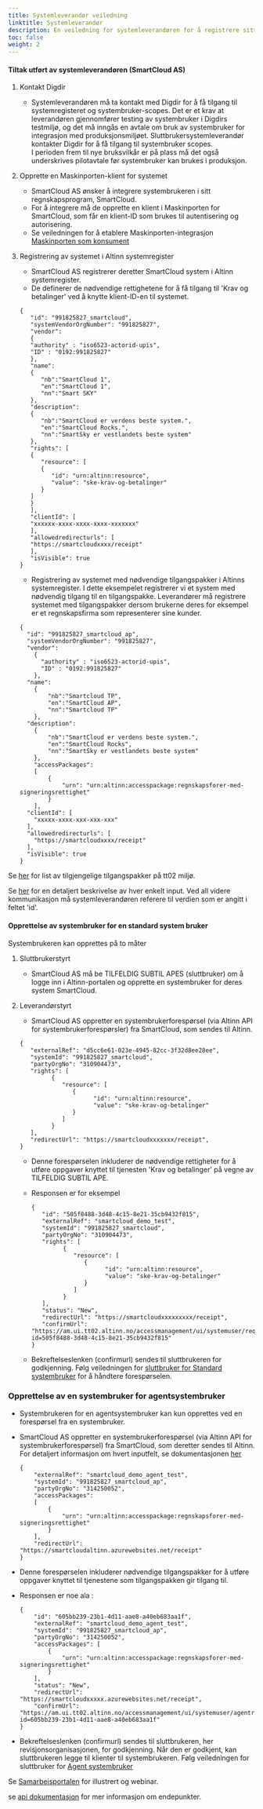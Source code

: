 ```yaml
---
title: Systemleverandør veiledning
linktitle: Systemleverandør
description: En veiledning for systemleverandøren for å registrere sitt system med Altinn og etablere integrasjonen.
toc: false
weight: 2
---
```


#### Tiltak utført av systemleverandøren (SmartCloud AS)
   1. Kontakt Digdir
      - Systemleverandøren må ta kontakt med Digdir for å få tilgang til systemregisteret og systembruker-scopes. Det er et krav at leverandøren gjennomfører testing av systembruker i Digdirs testmiljø, og det må inngås en avtale om bruk av systembruker for integrasjon med produksjonsmiljøet. Sluttbrukersystemleverandør kontakter Digdir for å få tilgang til systembruker scopes.  
        I perioden frem til nye bruksvilkår er på plass må det også underskrives pilotavtale før systembruker kan brukes i produksjon.
   2. Opprette en Maskinporten-klient for systemet
      - SmartCloud AS ønsker å integrere systembrukeren i sitt regnskapsprogram, SmartCloud.
      - For å integrere må de opprette en klient i Maskinporten for SmartCloud, som får en klient-ID som brukes til autentisering og autorisering.
      - Se veiledningen for å etablere Maskinporten-integrasjon [Maskinporten som konsument](https://samarbeid.digdir.no/maskinporten/konsument/119)
   3. Registrering av systemet i Altinn systemregister
      - SmartCloud AS registrerer deretter SmartCloud system i Altinn systemregister.
      - De definerer de nødvendige rettighetene for å få tilgang til 'Krav og betalinger' ved å knytte klient-ID-en til systemet.

      ```
      {
         "id": "991825827_smartcloud",
         "systemVendorOrgNumber": "991825827",
         "vendor":
         {
         "authority" : "iso6523-actorid-upis",
         "ID" : "0192:991825827"
         },
         "name": 
         { 
            "nb":"SmartCloud 1",
            "en":"SmartCloud 1",
            "nn":"Smart SKY"
         },
         "description": 
         { 
            "nb":"SmartCloud er verdens beste system.",
            "en":"SmartCloud Rocks.",
            "nn":"SmartSky er vestlandets beste system"
         },
         "rights": [
         {
            "resource": [
            {
               "id": "urn:altinn:resource",
               "value": "ske-krav-og-betalinger"
            }
         ]
         }
         ],
         "clientId": [
         "xxxxxx-xxxx-xxxx-xxxx-xxxxxxx"
         ],
         "allowedredirecturls": [
         "https://smartcloudxxxx/receipt"
         ],
         "isVisible": true
      }
      ```


      - Registrering av systemet med nødvendige tilgangspakker i Altinns systemregister. I dette eksempelet registrerer vi et system med nødvendig tilgang til en tilgangspakke. Leverandører må registrere systemet med tilgangspakker dersom brukerne deres for eksempel er et regnskapsfirma som representerer sine kunder.

      ```
      {
        "id": "991825827_smartcloud_ap",
        "systemVendorOrgNumber": "991825827",
        "vendor":
          {
            "authority" : "iso6523-actorid-upis",
            "ID" : "0192:991825827"
          },
        "name": 
          { 
              "nb":"Smartcloud TP",
              "en":"SmartCloud AP",
              "nn":"Smartcloud TP"
          },
        "description": 
          { 
              "nb":"SmartCloud er verdens beste system.",
              "en":"SmartCloud Rocks",
              "nn":"SmartSky er vestlandets beste system"
          },
          "accessPackages":
          [
              {
                  "urn": "urn:altinn:accesspackage:regnskapsforer-med-signeringsrettighet"
              }
          ],
        "clientId": [
          "xxxxx-xxxx-xxx-xxx-xxx"
        ],
        "allowedredirecturls": [
          "https://smartcloudxxxx/receipt"
        ],
        "isVisible": true
      }
      ```

Se [her](https://platform.tt02.altinn.no/accessmanagement/api/v1/meta/info/accesspackages/export) for list av tilgjengelige tilgangspakker på tt02 miljø.

Se [her](../../../api/authentication/systemuserapi/systemregister/model/) for en detaljert beskrivelse av hver enkelt input. Ved all videre kommunikasjon må systemleverandøren referere til verdien som er angitt i feltet 'id'.

#### Opprettelse av systembruker for en standard system bruker
Systembrukeren kan opprettes på to måter

   1. Sluttbrukerstyrt
      - SmartCloud AS må be TILFELDIG SUBTIL APES (sluttbruker) om å logge inn i Altinn-portalen og opprette en systembruker for deres system SmartCloud.
   2. Leverandørstyrt
      - SmartCloud AS oppretter en systembrukerforespørsel (via Altinn API for systembrukerforespørsler) fra SmartCloud, som sendes til Altinn.

      ```
      {
         "externalRef": "d5cc6e61-023e-4945-82cc-3f32d8ee28ee",
         "systemId": "991825827_smartcloud",
         "partyOrgNo": "310904473",
         "rights": [
               {
                  "resource": [
                     {
                           "id": "urn:altinn:resource",
                           "value": "ske-krav-og-betalinger"
                     }
                  ]
               }
         ],
         "redirectUrl": "https://smartcloudxxxxxxx/receipt",
      }
      ```
      - Denne forespørselen inkluderer de nødvendige rettigheter for å utføre oppgaver knyttet til tjenesten 'Krav og betalinger' på vegne av TILFELDIG SUBTIL APE.
      - Responsen er for eksempel

         ```
         {
            "id": "505f8488-3d48-4c15-8e21-35cb9432f815",
            "externalRef": "smartcloud_demo_test",
            "systemId": "991825827_smartcloud",
            "partyOrgNo": "310904473",
            "rights": [
                  {
                     "resource": [
                        {
                              "id": "urn:altinn:resource",
                              "value": "ske-krav-og-betalinger"
                        }
                     ]
                  }
            ],
            "status": "New",
            "redirectUrl": "https://smartcloudxxxxxxxxx/receipt",
            "confirmUrl": "https://am.ui.tt02.altinn.no/accessmanagement/ui/systemuser/request?id=505f8488-3d48-4c15-8e21-35cb9432f815"
         }

         ```

      - Bekreftelseslenken (confirmurl) sendes til sluttbrukeren for godkjenning. Følg veiledningen for [sluttbruker for Standard systembruker](../enduser/standard/) for å håndtere forespørselen. 

### Opprettelse av en systembruker for agentsystembruker
  - Systembrukeren for en agentsystembruker kan kun opprettes ved en forespørsel fra en systembruker.
  - SmartCloud AS oppretter en systembrukerforespørsel (via Altinn API for systembrukerforespørsel) fra SmartCloud, som deretter sendes til Altinn.
For detaljert informasjon om hvert inputfelt, se dokumentasjonen [her](../../../api/authentication/systemuserapi/systemuserrequest/external/model/)
              
      ```
      {
          "externalRef": "smartcloud_demo_agent_test",
          "systemId": "991825827_smartcloud_ap",
          "partyOrgNo": "314250052",
          "accessPackages":
          [
              {
                  "urn": "urn:altinn:accesspackage:regnskapsforer-med-signeringsrettighet"
              }
          ],
          "redirectUrl": "https://smartcloudaltinn.azurewebsites.net/receipt"
      }

      ```
            
  - Denne forespørselen inkluderer nødvendige tilgangspakker for å utføre oppgaver knyttet til tjenestene som tilgangspakken gir tilgang til.
  - Responsen er noe ala :
              
      ```
      {
          "id": "605bb239-23b1-4d11-aae8-a40eb683aa1f",
          "externalRef": "smartcloud_demo_agent_test",
          "systemId": "991825827_smartcloud_ap",
          "partyOrgNo": "314250052",
          "accessPackages": [
              {
                  "urn": "urn:altinn:accesspackage:regnskapsforer-med-signeringsrettighet"
              }
          ],
          "status": "New",
          "redirectUrl": "https://smartcloudxxxxx.azurewebsites.net/receipt",
          "confirmUrl": "https://am.ui.tt02.altinn.no/accessmanagement/ui/systemuser/agentrequest?id=605bb239-23b1-4d11-aae8-a40eb683aa1f"
      }
      
      ```

- Bekreftelseslenken (confirmurl) sendes til sluttbrukeren, her revisjonsorganisasjonen, for godkjenning. Når den er godkjent, kan sluttbrukeren legge til klienter til systembrukeren. Følg veiledningen for sluttbruker for [Agent systembruker](../enduser/clientdelegation/)

Se [Samarbeisportalen](https://samarbeid.digdir.no/altinn/systembruker/2542) for illustrert og webinar.

se [api dokumentasjon](../../../api/authentication/systemuserapi/) for mer informasjon om endepunkter.